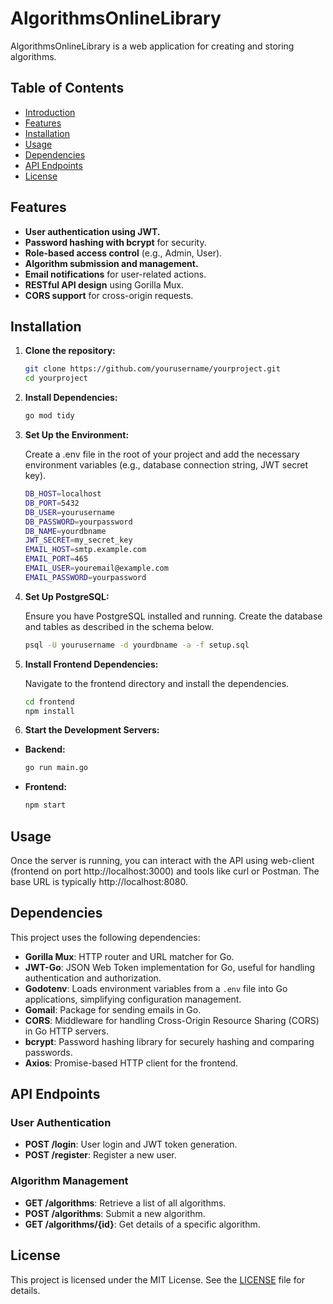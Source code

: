 # AlgorithmsOnlineLibrary

AlgorithmsOnlineLibrary is a web application for creating and storing algorithms.

## Table of Contents

- [Introduction](#introduction)
- [Features](#features)
- [Installation](#installation)
- [Usage](#usage)
- [Dependencies](#dependencies)
- [API Endpoints](#api-endpoints)
- [License](#license)

## Features

- **User authentication using JWT.**
- **Password hashing with bcrypt** for security.
- **Role-based access control** (e.g., Admin, User).
- **Algorithm submission and management.**
- **Email notifications** for user-related actions.
- **RESTful API design** using Gorilla Mux.
- **CORS support** for cross-origin requests.

## Installation

1. **Clone the repository:**
   ```bash
   git clone https://github.com/yourusername/yourproject.git
   cd yourproject

2. **Install Dependencies:**
   ```bash
   go mod tidy

3. **Set Up the Environment:**

    Create a .env file in the root of your project and
add the necessary environment variables (e.g., database connection string, JWT secret key).
   ```bash
   DB_HOST=localhost
   DB_PORT=5432
   DB_USER=yourusername
   DB_PASSWORD=yourpassword
   DB_NAME=yourdbname
   JWT_SECRET=my_secret_key
   EMAIL_HOST=smtp.example.com
   EMAIL_PORT=465
   EMAIL_USER=youremail@example.com
   EMAIL_PASSWORD=yourpassword

4. **Set Up PostgreSQL:**

    Ensure you have PostgreSQL installed and running. Create the database and tables as described in the schema below.
   ```bash
   psql -U yourusername -d yourdbname -a -f setup.sql

5. **Install Frontend Dependencies:**

    Navigate to the frontend directory and install the dependencies.
    ```bash
    cd frontend
    npm install

6. **Start the Development Servers:**

- **Backend:**
  ```bash
  go run main.go

- **Frontend:**
  ```bash
  npm start
  
## Usage

   Once the server is running, you can interact with the API using web-client (frontend on port http://localhost:3000) and tools like curl or Postman.
The base URL is typically http://localhost:8080.

## Dependencies

This project uses the following dependencies:

- **Gorilla Mux**: HTTP router and URL matcher for Go.
- **JWT-Go**: JSON Web Token implementation for Go, useful for handling authentication and authorization.
- **Godotenv**: Loads environment variables from a `.env` file into Go applications, simplifying configuration management.
- **Gomail**: Package for sending emails in Go.
- **CORS**: Middleware for handling Cross-Origin Resource Sharing (CORS) in Go HTTP servers.
- **bcrypt**: Password hashing library for securely hashing and comparing passwords.
- **Axios**: Promise-based HTTP client for the frontend.

## API Endpoints

### User Authentication

- **POST /login**: User login and JWT token generation.
- **POST /register**: Register a new user.

### Algorithm Management

- **GET /algorithms**: Retrieve a list of all algorithms.
- **POST /algorithms**: Submit a new algorithm.
- **GET /algorithms/{id}**: Get details of a specific algorithm.

## License

This project is licensed under the MIT License. See the [LICENSE](./LICENSE) file for details.
